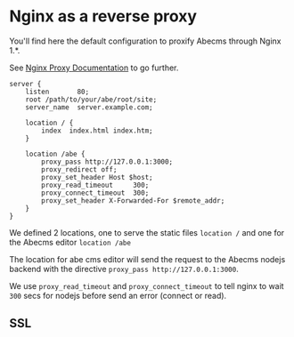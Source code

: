 # Nginx as a reverse proxy

You'll find here the default configuration to proxify Abecms through Nginx 1.*.

See [Nginx Proxy Documentation](http://nginx.org/en/docs/http/ngx_http_proxy_module.html#proxy_pass) to go further.

```apacheconf
server {
    listen       80;
    root /path/to/your/abe/root/site;
    server_name  server.example.com;

    location / {
    	index  index.html index.htm;
    }

    location /abe {
        proxy_pass http://127.0.0.1:3000;
        proxy_redirect off;
        proxy_set_header Host $host;
        proxy_read_timeout     300;
        proxy_connect_timeout  300;
        proxy_set_header X-Forwarded-For $remote_addr;
    }
}
```

We defined 2 locations, one to serve the static files `location /` and one for the Abecms editor `location /abe`

The location for abe cms editor will send the request to the Abecms nodejs backend with the directive `proxy_pass http://127.0.0.1:3000`.

We use `proxy_read_timeout` and `proxy_connect_timeout` to tell nginx to wait `300` secs for nodejs before send an error (connect or read).

## SSL
